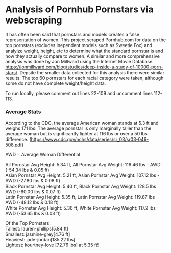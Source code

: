 # Analysis of Pornhub Pornstars via webscraping

It has often been said that pornstars and models creates a false representation of women. This project scraped Pornhub.com for data on the top pornstars (excludes inependent models such as Sweetie Fox) and analyize weight, height, etc to determine what the standard pornstar is and how they actually compare to women. A similar and more comprehensive analysis was done by Jon Millward using the Internet Movie Database https://jonmillward.com/blog/studies/deep-inside-a-study-of-10000-porn-stars/. Depsite the smaller data collected for this analysis there were similar results. The top 60 pornstars for each racial category were taken, although some do not have complete weight/height data.

To run locally, please comment out lines 22-109 and uncomment lines 112-113.

### Average Stats
According to the CDC, the average American woman stands at 5.3 ft and weighs 171 lbs. The average pornstar is only marginally taller than the average woman but is significantly lighter at 116 lbs or over a 50 lbs difference. (https://www.cdc.gov/nchs/data/series/sr_03/sr03-046-508.pdf) 

AWD = Average Woman Differential

All Pornstar Avg Height: 5.34 ft, All Pornstar Avg Weight: 116.46 lbs - AWD (-54.34 lbs & 0.05 ft) <br />
Asian Pornstar Avg Height: 5.21 ft, Asian Pornstar Avg Weight: 107.12 lbs - AWD (-27.80 lbs & 0.08 ft) <br />
Black Pornstar Avg Height: 5.40 ft, Black Pornstar Avg Weight: 128.5 lbs AWD (-60.00 lbs & 0.07 ft) <br />
Latin Pornstar Avg Height: 5.35 ft, Latin Pornstar Avg Weight: 119.87 lbs AWD (-48.12 lbs & 0.18 ft) <br />
White Pornstar Avg Height: 5.36 ft, White Pornstar Avg Weight: 117.2 lbs AWD (-53.65 lbs & 0.03 ft)

Of the Top Pornstars: <br />
Tallest: lauren-phillips[5.84 ft] <br />
Smallest: jasmine-grey[4.76 ft] <br />
Heaviest: jade-jordan[185.22 lbs] <br />
Lightest: kourtney-love [72.76 lbs] at 5.35 ft!
